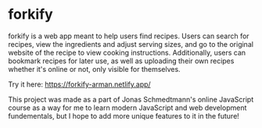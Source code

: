 # forkify

forkify is a web app meant to help users find recipes. Users can search for recipes, view the ingredients and adjust serving sizes, and go to the original website of the recipe to view cooking instructions. Additionally, users can bookmark recipes for later use, as well as uploading their own recipes whether it's online or not, only visible for themselves.

Try it here: https://forkify-arman.netlify.app/

This project was made as a part of Jonas Schmedtmann's online JavaScript course as a way for me to learn modern JavaScript and web development fundementals, but I hope to add more unique features to it in the future!
